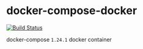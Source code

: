 # docker-compose-docker

[![Build Status](https://travis-ci.org/royge/docker-compose-docker.svg?branch=master)](https://travis-ci.org/royge/docker-compose-docker)

docker-compose `1.24.1` docker container

